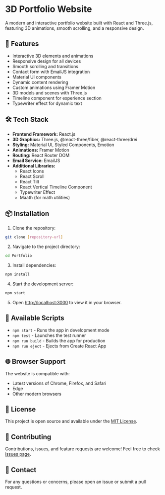 # 3D Portfolio Website

A modern and interactive portfolio website built with React and Three.js, featuring 3D animations, smooth scrolling, and a responsive design.

## 🚀 Features

- Interactive 3D elements and animations
- Responsive design for all devices
- Smooth scrolling and transitions
- Contact form with EmailJS integration
- Material UI components
- Dynamic content rendering
- Custom animations using Framer Motion
- 3D models and scenes with Three.js
- Timeline component for experience section
- Typewriter effect for dynamic text

## 🛠️ Tech Stack

- **Frontend Framework:** React.js
- **3D Graphics:** Three.js, @react-three/fiber, @react-three/drei
- **Styling:** Material UI, Styled Components, Emotion
- **Animations:** Framer Motion
- **Routing:** React Router DOM
- **Email Service:** EmailJS
- **Additional Libraries:**
  - React Icons
  - React Scroll
  - React Tilt
  - React Vertical Timeline Component
  - Typewriter Effect
  - Maath (for math utilities)

## 📦 Installation

1. Clone the repository:
```bash
git clone [repository-url]
```

2. Navigate to the project directory:
```bash
cd Portfolio
```

3. Install dependencies:
```bash
npm install
```

4. Start the development server:
```bash
npm start
```

5. Open [http://localhost:3000](http://localhost:3000) to view it in your browser.

## 🔧 Available Scripts

- `npm start` - Runs the app in development mode
- `npm test` - Launches the test runner
- `npm run build` - Builds the app for production
- `npm run eject` - Ejects from Create React App

## 🌐 Browser Support

The website is compatible with:
- Latest versions of Chrome, Firefox, and Safari
- Edge
- Other modern browsers

## 📝 License

This project is open source and available under the [MIT License](LICENSE).

## 🤝 Contributing

Contributions, issues, and feature requests are welcome! Feel free to check [issues page](issues-url).

## 📧 Contact

For any questions or concerns, please open an issue or submit a pull request.